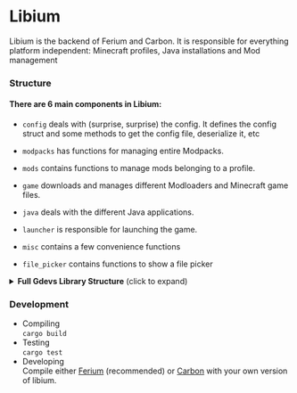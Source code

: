 # Libium
Libium is the backend of Ferium and Carbon. It is responsible for everything platform independent: Minecraft profiles, Java installations and Mod management

### Structure
#### There are 6 main components in Libium:
- `config` deals with (surprise, surprise) the config. It defines the config struct and some methods to get the config file, deserialize it, etc
- `modpacks` has functions for managing entire Modpacks.
- `mods` contains functions to manage mods belonging to a profile.
- `game` downloads and manages different Modloaders and Minecraft game files.
- `java` deals with the different Java applications.
- `launcher` is responsible for launching the game.


- `misc` contains a few convenience functions
- `file_picker` contains functions to show a file picker

<details>
  <summary>
  <b>Full Gdevs Library Structure</b> (click to expand)
  </summary>
  Up to date versions:
  <a href="https://github.com/gorilla-devs/libium/blob/libium-rewrite/static/library-layout.txt">Original</a> -
  <a href="https://github.com/gorilla-devs/libium/blob/libium-rewrite/static/library-layout-compact.txt">Compact version</a>

```
  ╔════════╗ ╔════════╗     | Interfaces for Libium, both as CLI as GUI.
  ║ Carbon ║ ║ Ferium ║     | Ferium: CLI version written using Clap.
  ╚════╤═══╝ ╚═══╤════╝     | Carbon: GUI version using electron, written in SolidJS
       │         │
       ╰────┬────╯
            │
       ╔════╧════╗          | Libium, the library that does all the platform independent
       ║ Libium  ║          | work, both for Mod loaders as for Mod hosting Platforms.
       ╚════╤════╝          | Manages profiles, launches the game, modifies the config...
            │
╭───────────╯
│
│ ┏━━━━━━━━━━━━━━━━━━━━━━━┓ | Extendable Mod loaders, managing Minecraft's inner game
├─┨     Mod loaders       ┃ | files, like metadata, versions and launch commands.
│ ┃╔═══════╗   ╔═════════╗┃ | 
│ ┃║ Faber ║ ∙ ║ Forgic  ║┃ | Vanel:   Vanilla implementation, no mods.
│ ┃╚═══════╝∙∙∙╚═════════╝┃ | Quantum: Manager for the Quilt Mod Loader
│ ┃╔═══════╗∙∙∙╔═════════╗┃ | Faber:   Manager for the Fabric Mod Loader
│ ┃║ Vanel ║ ∙ ║ Quantum ║┃ | Forgic:  Manager for the Forge Mod Loader
│ ┃╚═══════╝   ╚═════════╝┃ | 
│ ┗━━━━━━━━━━┯━━━━━━━━━━━━┛
│        ╔═══╧═══╗          | Ludic, the library providing uniform Mod loader objects,
│        ║ Ludic ║          | that get traits in the Mod loader implementations.
│        ╚═══════╝          |
│
│ ┏━━━━━━━━━━━━━━━━━━━━━━━┓ | Extendable Mod hosting platforms, providing everything from
╰─┨      Platforms        ┃ | Mods, Resource Packs, Modpacks and Worlds to Datapacks,
  ┃╔═══════╗   ╔═════════╗┃ | Server Plugins and Shaders.
  ┃║ Furse ║∙∙∙║ Ferinth ║┃ | 
  ┃╚═══════╝   ╚═════════╝┃ | Furse:   Worker for the CurseForge API
  ┗━━━━━━━━━━┯━━━━━━━━━━━━┛ | Ferinth: Implementation for Modrinth
             │
        ╔════╧════╗         | Dotium, providing uniform Platform objects that then get traits
        ║ Dotium  ║         | in the Platform implementations.
        ╚═════════╝         |
```
</details>

### Development
- Compiling <br/>
  `cargo build`
- Testing <br/>
  `cargo test`
- Developing <br/>
  Compile either [Ferium](https://github.com/gorilla-devs/ferium) (recommended) or [Carbon](https://github.com/gorilla-devs/gdlauncher) with your own version of libium.
